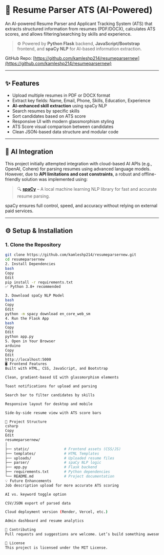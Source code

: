 # 🧠 Resume Parser ATS (AI-Powered)

An AI-powered Resume Parser and Applicant Tracking System (ATS) that extracts structured information from resumes (PDF/DOCX), calculates ATS scores, and allows filtering/searching by skills and experience.

> ⚙️ Powered by **Python Flask** backend, **JavaScript/Bootstrap** frontend, and **spaCy NLP** for AI-based information extraction.

GitHub Repo: [https://github.com/kamleshp214/resumeparsernew](https://github.com/kamleshp214/resumeparsernew)

---

## ✨ Features

- Upload multiple resumes in PDF or DOCX format
- Extract key fields: Name, Email, Phone, Skills, Education, Experience
- **AI-enhanced skill extraction** using spaCy NLP
- Search resumes by specific skills
- Sort candidates based on ATS score
- Responsive UI with modern glassmorphism styling
- ATS Score visual comparison between candidates
- Clean JSON-based data structure and modular code

---

## 🧠 AI Integration

This project initially attempted integration with cloud-based AI APIs (e.g., OpenAI, Cohere) for parsing resumes using advanced language models.  
However, due to **API limitations and cost constraints**, a robust and offline-friendly solution was implemented using:

> 🔍 **[spaCy](https://spacy.io/)** – A local machine learning NLP library for fast and accurate resume parsing.

spaCy ensures full control, speed, and accuracy without relying on external paid services.

---

## ⚙️ Setup & Installation

### 1. Clone the Repository

```bash
git clone https://github.com/kamleshp214/resumeparsernew.git
cd resumeparsernew
2. Install Dependencies
bash
Copy
Edit
pip install -r requirements.txt
✅ Python 3.8+ recommended

3. Download spaCy NLP Model
bash
Copy
Edit
python -m spacy download en_core_web_sm
4. Run the Flask App
bash
Copy
Edit
python app.py
5. Open in Your Browser
arduino
Copy
Edit
http://localhost:5000
🖥️ Frontend Features
Built with HTML, CSS, JavaScript, and Bootstrap

Clean, gradient-based UI with glassmorphism elements

Toast notifications for upload and parsing

Search bar to filter candidates by skills

Responsive layout for desktop and mobile

Side-by-side resume view with ATS score bars

📁 Project Structure
csharp
Copy
Edit
resumeparsernew/
│
├── static/                # Frontend assets (CSS/JS)
├── templates/             # HTML Templates
├── uploads/               # Uploaded resume files
├── parser/                # spaCy NLP logic
├── app.py                 # Flask backend
├── requirements.txt       # Python dependencies
└── README.md              # Project documentation
💡 Future Enhancements
Job description upload for more accurate ATS scoring

AI vs. keyword toggle option

CSV/JSON export of parsed data

Cloud deployment version (Render, Vercel, etc.)

Admin dashboard and resume analytics

🤝 Contributing
Pull requests and suggestions are welcome. Let’s build something awesome together!

📜 License
This project is licensed under the MIT License.
